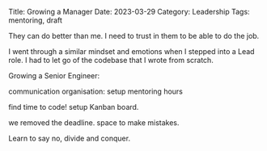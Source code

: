 Title: Growing a Manager
Date: 2023-03-29
Category: Leadership
Tags: mentoring, draft

They can do better than me.
I need to trust in them to be able to do the job.

I went through a similar mindset and emotions when I stepped into a Lead role. I had to let go of the codebase that I wrote from scratch.

Growing a Senior Engineer:

communication
organisation: setup mentoring hours

find time to code!
setup Kanban board.

we removed the deadline. space to make mistakes.

Learn to say no, divide and conquer.


